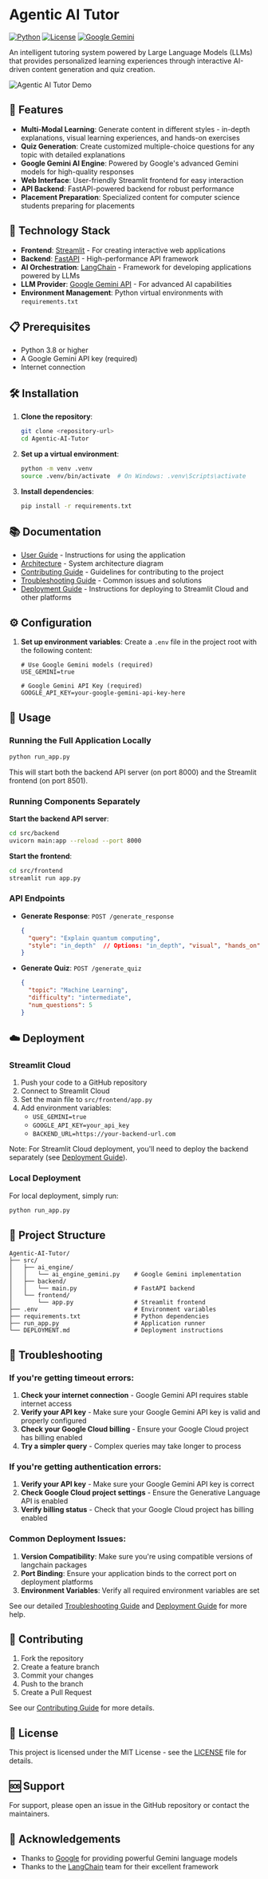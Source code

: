 # Agentic AI Tutor

[![Python](https://img.shields.io/badge/Python-3.8%2B-blue)](https://www.python.org/)
[![License](https://img.shields.io/badge/License-MIT-green)](LICENSE)
[![Google Gemini](https://img.shields.io/badge/Google-Gemini-blue)](https://ai.google/discover/gemini/)

An intelligent tutoring system powered by Large Language Models (LLMs) that provides personalized learning experiences through interactive AI-driven content generation and quiz creation.

![Agentic AI Tutor Demo](https://via.placeholder.com/800x400.png?text=Agentic+AI+Tutor+Interface)

## 🌟 Features

- **Multi-Modal Learning**: Generate content in different styles - in-depth explanations, visual learning experiences, and hands-on exercises
- **Quiz Generation**: Create customized multiple-choice questions for any topic with detailed explanations
- **Google Gemini AI Engine**: Powered by Google's advanced Gemini models for high-quality responses
- **Web Interface**: User-friendly Streamlit frontend for easy interaction
- **API Backend**: FastAPI-powered backend for robust performance
- **Placement Preparation**: Specialized content for computer science students preparing for placements

## 🚀 Technology Stack

- **Frontend**: [Streamlit](https://streamlit.io/) - For creating interactive web applications
- **Backend**: [FastAPI](https://fastapi.tiangolo.com/) - High-performance API framework
- **AI Orchestration**: [LangChain](https://www.langchain.com/) - Framework for developing applications powered by LLMs
- **LLM Provider**: [Google Gemini API](https://ai.google/discover/gemini/) - For advanced AI capabilities
- **Environment Management**: Python virtual environments with `requirements.txt`

## 📋 Prerequisites

- Python 3.8 or higher
- A Google Gemini API key (required)
- Internet connection

## 🛠️ Installation

1. **Clone the repository**:
   ```bash
   git clone <repository-url>
   cd Agentic-AI-Tutor
   ```

2. **Set up a virtual environment**:
   ```bash
   python -m venv .venv
   source .venv/bin/activate  # On Windows: .venv\Scripts\activate
   ```

3. **Install dependencies**:
   ```bash
   pip install -r requirements.txt
   ```

## 📚 Documentation

- [User Guide](docs/user_guide.md) - Instructions for using the application
- [Architecture](docs/architecture.md) - System architecture diagram
- [Contributing Guide](docs/contributing.md) - Guidelines for contributing to the project
- [Troubleshooting Guide](docs/troubleshooting.md) - Common issues and solutions
- [Deployment Guide](DEPLOYMENT.md) - Instructions for deploying to Streamlit Cloud and other platforms

## ⚙️ Configuration

1. **Set up environment variables**:
   Create a `.env` file in the project root with the following content:
   ```env
   # Use Google Gemini models (required)
   USE_GEMINI=true
   
   # Google Gemini API Key (required)
   GOOGLE_API_KEY=your-google-gemini-api-key-here
   ```

## 🎯 Usage

### Running the Full Application Locally

```bash
python run_app.py
```

This will start both the backend API server (on port 8000) and the Streamlit frontend (on port 8501).

### Running Components Separately

**Start the backend API server**:
```bash
cd src/backend
uvicorn main:app --reload --port 8000
```

**Start the frontend**:
```bash
cd src/frontend
streamlit run app.py
```

### API Endpoints

- **Generate Response**: `POST /generate_response`
  ```json
  {
    "query": "Explain quantum computing",
    "style": "in_depth"  // Options: "in_depth", "visual", "hands_on"
  }
  ```

- **Generate Quiz**: `POST /generate_quiz`
  ```json
  {
    "topic": "Machine Learning",
    "difficulty": "intermediate",
    "num_questions": 5
  }
  ```

## ☁️ Deployment

### Streamlit Cloud

1. Push your code to a GitHub repository
2. Connect to Streamlit Cloud
3. Set the main file to `src/frontend/app.py`
4. Add environment variables:
   - `USE_GEMINI=true`
   - `GOOGLE_API_KEY=your_api_key`
   - `BACKEND_URL=https://your-backend-url.com`

Note: For Streamlit Cloud deployment, you'll need to deploy the backend separately (see [Deployment Guide](DEPLOYMENT.md)).

### Local Deployment

For local deployment, simply run:
```bash
python run_app.py
```

## 📁 Project Structure

```
Agentic-AI-Tutor/
├── src/
│   ├── ai_engine/
│   │   └── ai_engine_gemini.py    # Google Gemini implementation
│   ├── backend/
│   │   └── main.py                # FastAPI backend
│   └── frontend/
│       └── app.py                 # Streamlit frontend
├── .env                           # Environment variables
├── requirements.txt               # Python dependencies
├── run_app.py                     # Application runner
└── DEPLOYMENT.md                  # Deployment instructions
```

## 🚨 Troubleshooting

### If you're getting timeout errors:

1. **Check your internet connection** - Google Gemini API requires stable internet access
2. **Verify your API key** - Make sure your Google Gemini API key is valid and properly configured
3. **Check your Google Cloud billing** - Ensure your Google Cloud project has billing enabled
4. **Try a simpler query** - Complex queries may take longer to process

### If you're getting authentication errors:

1. **Verify your API key** - Make sure your Google Gemini API key is correct
2. **Check Google Cloud project settings** - Ensure the Generative Language API is enabled
3. **Verify billing status** - Check that your Google Cloud project has billing enabled

### Common Deployment Issues:

1. **Version Compatibility**: Make sure you're using compatible versions of langchain packages
2. **Port Binding**: Ensure your application binds to the correct port on deployment platforms
3. **Environment Variables**: Verify all required environment variables are set

See our detailed [Troubleshooting Guide](docs/troubleshooting.md) and [Deployment Guide](DEPLOYMENT.md) for more help.

## 🤝 Contributing

1. Fork the repository
2. Create a feature branch
3. Commit your changes
4. Push to the branch
5. Create a Pull Request

See our [Contributing Guide](docs/contributing.md) for more details.

## 📄 License

This project is licensed under the MIT License - see the [LICENSE](LICENSE) file for details.

## 🆘 Support

For support, please open an issue in the GitHub repository or contact the maintainers.

## 🙏 Acknowledgements

- Thanks to [Google](https://ai.google/) for providing powerful Gemini language models
- Thanks to the [LangChain](https://www.langchain.com/) team for their excellent framework